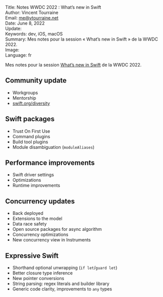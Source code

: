Title:     Notes WWDC 2022 : What’s new in Swift  
Author:    Vincent Tourraine  
Email:     me@vtourraine.net  
Date:      June 8, 2022  
Update:    
Keywords:  dev, iOS, macOS  
Summary:   Mes notes pour la session « What’s new in Swift » de la WWDC 2022.  
Image:     
Language:  fr  


Mes notes pour la session [What’s new in Swift](https://developer.apple.com/videos/play/wwdc2022/110354/) de la WWDC 2022.

## Community update
- Workgroups
- Mentorship
- [swift.org/diversity](swift.org/diversity)

## Swift packages
- Trust On First Use
- Command plugins 
- Build tool plugins
- Module disambiguation (`moduleAliases`)

## Performance improvements
- Swift driver settings
- Optimizations
- Runtime improvements

## Concurrency updates
- Back deployed
- Extensions to the model
- Data race safety
- Open source packages for async algorithm
- Concurrency optimizations
- New concurrency view in Instruments

## Expressive Swift
- Shorthand optional unwrapping (`if let`/`guard let`)
- Better closure type inference
- New pointer conversions 
- String parsing: regex literals and builder library
- Generic code clarity, improvements to `any` types
